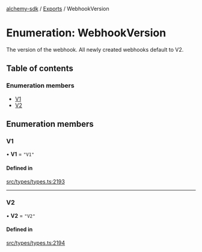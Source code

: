 [alchemy-sdk](../README.md) / [Exports](../modules.md) / WebhookVersion

# Enumeration: WebhookVersion

The version of the webhook. All newly created webhooks default to V2.

## Table of contents

### Enumeration members

- [V1](WebhookVersion.md#v1)
- [V2](WebhookVersion.md#v2)

## Enumeration members

### V1

• **V1** = `"V1"`

#### Defined in

[src/types/types.ts:2193](https://github.com/alchemyplatform/alchemy-sdk-js/blob/8dc500a/src/types/types.ts#L2193)

___

### V2

• **V2** = `"V2"`

#### Defined in

[src/types/types.ts:2194](https://github.com/alchemyplatform/alchemy-sdk-js/blob/8dc500a/src/types/types.ts#L2194)
